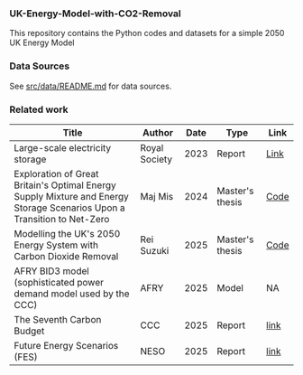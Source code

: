 ### UK-Energy-Model-with-CO2-Removal

This repository contains the Python codes and datasets for a simple 2050 UK Energy Model


### Data Sources

See [src/data/README.md](src/data/README.md) for data sources.


### Related work

| Title | Author | Date | Type | Link |
|-------|---------|------|------|------|
| Large-scale electricity storage | Royal Society | 2023 | Report | [Link](https://royalsociety.org/news-resources/projects/low-carbon-energy-programme/large-scale-electricity-storage/) |
| Exploration of Great Britain's Optimal Energy Supply Mixture and Energy Storage Scenarios Upon a Transition to Net-Zero | Maj Mis | 2024 | Master's thesis | [Code](https://github.com/majmis1/Energy-Transition-Modelling) |
| Modelling the UK's 2050 Energy System with Carbon Dioxide Removal | Rei Suzuki | 2025 | Master's thesis | [Code](https://github.com/RSuz1/UK-Energy-Model-with-CO2-Removal) |
| AFRY BID3 model (sophisticated power demand model used by the CCC) | AFRY | 2025 | Model | NA |
| The Seventh Carbon Budget | CCC | 2025 | Report | [link](https://www.theccc.org.uk/publication/the-seventh-carbon-budget/) |
| Future Energy Scenarios (FES) | NESO | 2025 | Report | [link](https://www.neso.energy/publications/future-energy-scenarios-fes) |